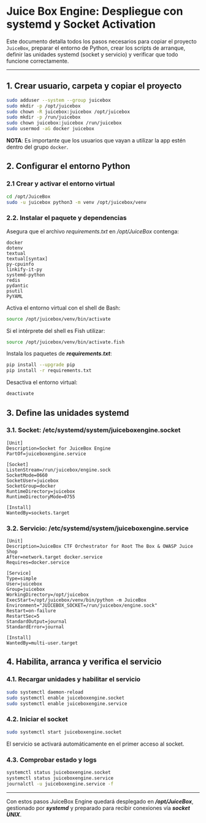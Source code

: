 # Juice Box Engine: Despliegue con systemd y Socket Activation

Este documento detalla todos los pasos necesarios para copiar el proyecto `JuiceBox`, preparar el entorno de Python, crear los scripts de arranque, definir las unidades systemd (socket y servicio) y verificar que todo funcione correctamente.

---

## 1. Crear usuario, carpeta y copiar el proyecto

```bash
sudo adduser --system --group juicebox
sudo mkdir -p /opt/juicebox
sudo chown -R juicebox:juicebox /opt/juicebox
sudo mkdir -p /run/juicebox
sudo chown juicebox:juicebox /run/juicebox
sudo usermod -aG docker juicebox
```
**NOTA**: Es importante que los usuarios que vayan a utilizar la app estén dentro del grupo `docker`.

## 2. Configurar el entorno Python
### 2.1 Crear y activar el entorno virtual

```bash
cd /opt/JuiceBox
sudo -u juicebox python3 -m venv /opt/juicebox/venv
```

### 2.2. Instalar el paquete y dependencias
Asegura que el archivo *requirements.txt* en */opt/JuiceBox* contenga:

```
docker
dotenv
textual
textual[syntax]
py-cpuinfo
linkify-it-py
systemd-python
redis
pydantic
psutil
PyYAML
```

Activa el entorno virtual con el shell de Bash:
```bash
source /opt/juicebox/venv/bin/activate
```

Si el intérprete del shell es Fish utilizar:
```bash
source /opt/juicebox/venv/bin/activate.fish
```

Instala los paquetes de ***requirements.txt***:
```bash
pip install --upgrade pip
pip install -r requirements.txt
```

Desactiva el entorno virtual:
```bash
deactivate
```

## 3. Define las unidades systemd
### 3.1. Socket: /etc/systemd/system/juiceboxengine.socket

```
[Unit]
Description=Socket for JuiceBox Engine
PartOf=juiceboxengine.service

[Socket]
ListenStream=/run/juicebox/engine.sock
SocketMode=0660
SocketUser=juicebox
SocketGroup=docker
RuntimeDirectory=juicebox
RuntimeDirectoryMode=0755

[Install]
WantedBy=sockets.target
```

### 3.2. Servicio: /etc/systemd/system/juiceboxengine.service

```
[Unit]
Description=JuiceBox CTF Orchestrator for Root The Box & OWASP Juice Shop
After=network.target docker.service
Requires=docker.service

[Service]
Type=simple
User=juicebox
Group=juicebox
WorkingDirectory=/opt/juicebox
ExecStart=/opt/juicebox/venv/bin/python -m JuiceBox
Environment="JUICEBOX_SOCKET=/run/juicebox/engine.sock"
Restart=on-failure
RestartSec=5
StandardOutput=journal
StandardError=journal

[Install]
WantedBy=multi-user.target
```

## 4. Habilita, arranca y verifica el servicio
### 4.1. Recargar unidades y habilitar el servicio

```bash
sudo systemctl daemon-reload
sudo systemctl enable juiceboxengine.socket
sudo systemctl enable juiceboxengine.service
```

### 4.2. Iniciar el socket

```bash
sudo systemctl start juiceboxengine.socket
```
El servicio se activará automáticamente en el primer acceso al socket.

### 4.3. Comprobar estado y logs

```bash
systemctl status juiceboxengine.socket
systemctl status juiceboxengine.service
journalctl -u juiceboxengine.service -f
```
---

Con estos pasos JuiceBox Engine quedará desplegado en ***/opt/JuiceBox***, gestionado por ***systemd*** y preparado para recibir conexiones vía ***socket UNIX***.